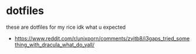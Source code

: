 # dotfiles
these are dotfiles for my rice idk what u expected

* https://www.reddit.com/r/unixporn/comments/zvjtb8/i3gaps_tried_something_with_dracula_what_do_yall/
